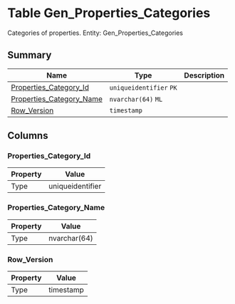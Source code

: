 # Table Gen_Properties_Categories

Categories of properties. Entity: Gen_Properties_Categories

## Summary

| Name | Type | Description |
| - | - | --- |
|[Properties_Category_Id](#properties_category_id)|`uniqueidentifier` `PK`||
|[Properties_Category_Name](#properties_category_name)|`nvarchar(64)` `ML`||
|[Row_Version](#row_version)|`timestamp` ||

## Columns

### Properties_Category_Id

| Property | Value |
| - | - |
|Type|uniqueidentifier|

### Properties_Category_Name

| Property | Value |
| - | - |
|Type|nvarchar(64)|

### Row_Version

| Property | Value |
| - | - |
|Type|timestamp|


